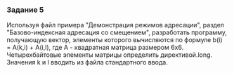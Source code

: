 ### Задание 5

Используя файл примера "Демонстрация режимов адресации", раздел "Базово-индексная адресация со смещением", разработать программу, получающую вектор, элементы которого вычисляются по формуле b(i) = A(k,i) + A(i,l), где A - квадратная матрица размером 6x6. Четырехбайтовые элементы матрицы определить директивой.long. Значения k и l вводить из файла стандартного ввода.

